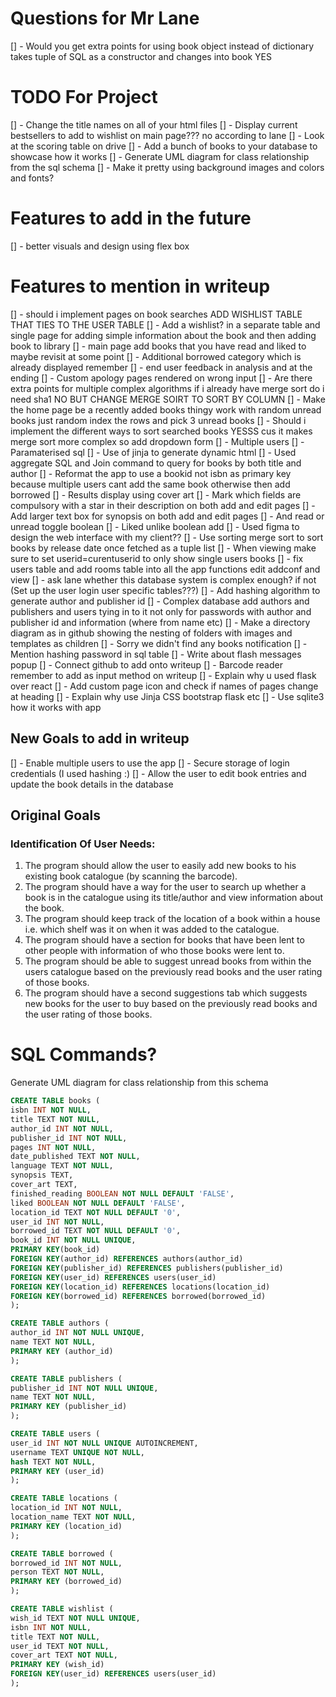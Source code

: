 # Questions for Mr Lane
[] - Would you get extra points for using book object instead of dictionary takes tuple of SQL as a constructor and changes into book YES

# TODO For Project
[] - Change the title names on all of your html files
[] - Display current bestsellers to add to wishlist on main page??? no according to lane
[] - Look at the scoring table on drive
[] - Add a bunch of books to your database to showcase how it works
[] - Generate UML diagram for class relationship from the sql schema
[] - Make it pretty using background images and colors and fonts?

# Features to add in the future
[] - better visuals and design using flex box

# Features to mention in writeup
[] - should i implement pages on book searches ADD WISHLIST TABLE THAT TIES TO THE USER TABLE
[] - Add a wishlist? in a separate table and single page for adding simple information about the book and then adding book to library
[] - main page add books that you have read and liked to maybe revisit at some point
[] - Additional borrowed category which is already displayed remember
[] - end user feedback in analysis and at the ending 
[] - Custom apology pages rendered on wrong input
[] - Are there extra points for multiple complex algorithms if i already have merge sort do i need sha1 NO BUT CHANGE MERGE SOIRT TO SORT BY COLUMN
[] - Make the home page be a recently added books thingy work with random unread books just random index the rows and pick 3 unread books
[] - Should i implement the different ways to sort searched books YESSS cus it makes merge sort more complex so add dropdown form
[] - Multiple users
[] - Paramaterised sql
[] - Use of jinja to generate dynamic html
[] - Used aggregate SQL and Join command to query for books by both title and author
[] - Reformat the app to use a bookid not isbn as primary key because multiple users cant add the same book otherwise then add borrowed
[] - Results display using cover art
[] - Mark which fields are compulsory with a star in their description on both add and edit pages
[] - Add larger text box for synopsis on both add and edit pages
[] - And read or unread toggle boolean
[] - Liked unlike boolean add
[] - Used figma to design the web interface with my client??
[] - Use sorting merge sort to sort books by release date once fetched as a tuple list
[] - When viewing make sure to set userid=curentuserid to only show single users books
[] - fix users table and add rooms table into all the app functions edit addconf and view
[] - ask lane whether this database system is complex enough? if not (Set up the user login user specific tables???)
[] - Add hashing algorithm to generate author and publisher id
[] - Complex database add authors and publishers and users tying in to it not only for passwords with author and publisher id and information (where from name etc)
[] - Make a directory diagram as in github showing the nesting of folders with images and templates as children
[] - Sorry we didn't find any books notification
[] - Mention hashing password in sql table
[] - Write about flash messages popup
[] - Connect github to add onto writeup
[] - Barcode reader remember to add as input method on writeup
[] - Explain why u used flask over react
[] - Add custom page icon and check if names of pages change at heading
[] - Explain why use Jinja CSS bootstrap flask etc
[] - Use sqlite3 how it works with app

## New Goals to add in writeup
[] - Enable multiple users to use the app
[] - Secure storage of login credentials (I used hashing :)
[] - Allow the user to edit book entries and update the book details in the database

## Original Goals
### Identification Of User Needs:		
1. The program should allow the user to easily add new books to his existing book catalogue (by scanning the barcode).
2. The program should have a way for the user to search up whether a book is in the catalogue using its title/author and view information about the book.
3. The program should keep track of the location of a book within a house i.e. which shelf was it on when it was added to the catalogue.
4. The program should have a section for books that have been lent to other people with information of who those books were lent to.
5. The program should be able to suggest unread books from within the users catalogue based on the previously read books and the user rating of those books.
6. The program should have a second suggestions tab which suggests new books for the user to buy based on the previously read books and the user rating of those books.

# SQL Commands?
Generate UML diagram for class relationship from this schema
```sql
CREATE TABLE books (
isbn INT NOT NULL,
title TEXT NOT NULL,
author_id INT NOT NULL,
publisher_id INT NOT NULL,
pages INT NOT NULL,
date_published TEXT NOT NULL,
language TEXT NOT NULL,
synopsis TEXT,
cover_art TEXT,
finished_reading BOOLEAN NOT NULL DEFAULT 'FALSE',
liked BOOLEAN NOT NULL DEFAULT 'FALSE',
location_id TEXT NOT NULL DEFAULT '0',
user_id INT NOT NULL,
borrowed_id TEXT NOT NULL DEFAULT '0',
book_id INT NOT NULL UNIQUE,
PRIMARY KEY(book_id)
FOREIGN KEY(author_id) REFERENCES authors(author_id)
FOREIGN KEY(publisher_id) REFERENCES publishers(publisher_id)
FOREIGN KEY(user_id) REFERENCES users(user_id)
FOREIGN KEY(location_id) REFERENCES locations(location_id)
FOREIGN KEY(borrowed_id) REFERENCES borrowed(borrowed_id)
);

CREATE TABLE authors (
author_id INT NOT NULL UNIQUE,
name TEXT NOT NULL,
PRIMARY KEY (author_id)
);

CREATE TABLE publishers (
publisher_id INT NOT NULL UNIQUE,
name TEXT NOT NULL,
PRIMARY KEY (publisher_id)
);

CREATE TABLE users (
user_id INT NOT NULL UNIQUE AUTOINCREMENT,
username TEXT UNIQUE NOT NULL,
hash TEXT NOT NULL,
PRIMARY KEY (user_id)
);

CREATE TABLE locations (
location_id INT NOT NULL,
location_name TEXT NOT NULL,
PRIMARY KEY (location_id)
);

CREATE TABLE borrowed (
borrowed_id INT NOT NULL,
person TEXT NOT NULL,
PRIMARY KEY (borrowed_id)
);

CREATE TABLE wishlist (
wish_id TEXT NOT NULL UNIQUE,
isbn INT NOT NULL,
title TEXT NOT NULL,
user_id TEXT NOT NULL,
cover_art TEXT NOT NULL,
PRIMARY KEY (wish_id)
FOREIGN KEY(user_id) REFERENCES users(user_id)
);
```
